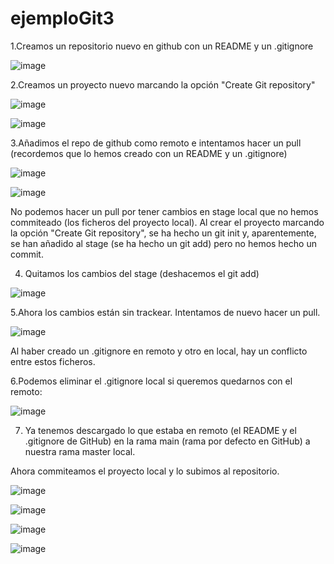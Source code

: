# ejemploGit3

1.Creamos un repositorio nuevo en github con un README y un .gitignore<br>

![image](https://user-images.githubusercontent.com/113994483/203584626-d662f7c8-c970-4b31-95cf-c0feb1dc9554.png)<br>

2.Creamos un proyecto nuevo marcando la opción "Create Git repository"<br>

![image](https://user-images.githubusercontent.com/113994483/203584794-3ca7f5e8-1590-4305-b1ba-8b670aff1430.png)<br>

![image](https://user-images.githubusercontent.com/113994483/203585004-8d61f888-2dbf-44f5-b0a2-9abaaf9217d1.png)<br>

3.Añadimos el repo de github como remoto e intentamos hacer un pull (recordemos que lo hemos creado con un README y un .gitignore)<br>

![image](https://user-images.githubusercontent.com/113994483/203586269-d120ea31-00ca-47cc-972e-566388df8288.png)<br>

![image](https://user-images.githubusercontent.com/113994483/203586431-20dc1c9a-0f8e-434a-a8b0-b542a2a2eb94.png)<br>

No podemos hacer un pull por tener cambios en stage local que no hemos commiteado (los ficheros del proyecto local). Al crear el proyecto marcando la opción "Create Git repository", se ha hecho un git init y, aparentemente, se han añadido al stage (se ha hecho un git add) pero no hemos hecho un commit.<br>

4. Quitamos los cambios del stage (deshacemos el git add)<br>

![image](https://user-images.githubusercontent.com/113994483/203587295-a283d64f-9d75-4137-a279-eccae877e229.png)<br>

5.Ahora los cambios están sin trackear. Intentamos de nuevo hacer un pull.<br>

![image](https://user-images.githubusercontent.com/113994483/203587646-d5ecf7f4-4711-443b-a807-6ee8072f5197.png)<br>

Al haber creado un .gitignore en remoto y otro en local, hay un conflicto entre estos ficheros.

6.Podemos eliminar el .gitignore local si queremos quedarnos con el remoto:<br>

![image](https://user-images.githubusercontent.com/113994483/203588403-a56cf8ad-7580-4d04-98b3-075f9c8af5e5.png)<br>

7. Ya tenemos descargado lo que estaba en remoto (el README y el .gitignore de GitHub) en la rama main (rama por defecto en GitHub) a nuestra rama master local.<br>

Ahora commiteamos el proyecto local y lo subimos al repositorio.

![image](https://user-images.githubusercontent.com/113994483/203588779-f77bc02b-c6bc-498b-b0ef-0027b731b9c7.png)<br>

![image](https://user-images.githubusercontent.com/113994483/203588970-9c935c83-bcca-49f5-8db1-e3d4aed79cfd.png)<br>

![image](https://user-images.githubusercontent.com/113994483/203589307-5c14cda5-6361-4707-be90-fb05fd14fee0.png)<br>

![image](https://user-images.githubusercontent.com/113994483/203589480-84f9e7a2-e172-4004-9c52-7f929ca3af4d.png)<br>






















